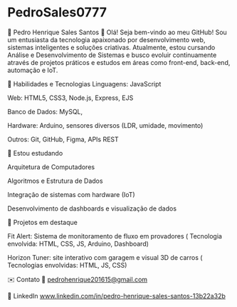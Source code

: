 # PedroSales0777

📌 Pedro Henrique Sales Santos
👋 Olá! Seja bem-vindo ao meu GitHub!
Sou um entusiasta da tecnologia apaixonado por desenvolvimento web, sistemas inteligentes e soluções criativas. Atualmente, estou cursando Análise e Desenvolvimento de Sistemas e busco evoluir continuamente através de projetos práticos e estudos em áreas como front-end, back-end, automação e IoT.

🚀 Habilidades e Tecnologias
Linguagens: JavaScript

Web: HTML5, CSS3, Node.js, Express, EJS

Banco de Dados: MySQL,

Hardware: Arduino, sensores diversos (LDR, umidade, movimento)

Outros: Git, GitHub, Figma, APIs REST

🧠 Estou estudando

Arquitetura de Computadores

Algoritmos e Estrutura de Dados

Integração de sistemas com hardware (IoT)

Desenvolvimento de dashboards e visualização de dados

💼 Projetos em destaque

Fit Alert: Sistema de monitoramento de fluxo em provadores (
Tecnologia envolvida: HTML, CSS, JS, Arduino, Dashboard)


Horizon Tuner: site interativo com garagem e visual 3D de carros (
Tecnologias envolvidas: HTML, JS, CSS)


✉️ Contato
📧 pedrohenrique201615@gmail.com

💼 LinkedIn  www.linkedin.com/in/pedro-henrique-sales-santos-13b22a32b


